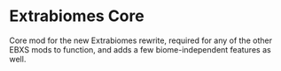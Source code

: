 # Extrabiomes Core

Core mod for the new Extrabiomes rewrite, required for any of the other EBXS mods to function, and adds a few biome-independent features as well.
